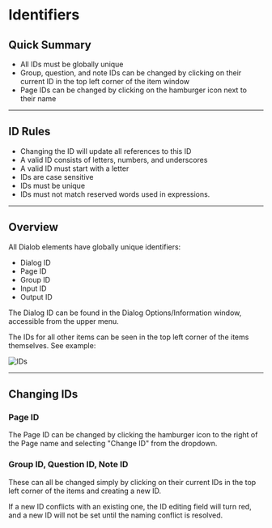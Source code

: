 # Identifiers

## Quick Summary

* All IDs must be globally unique
* Group, question, and note IDs can be changed by clicking on their current ID in the top left corner of the item window
* Page IDs can be changed by clicking on the hamburger icon next to their name

--- 

## ID Rules

* Changing the ID will update all references to this ID
* A valid ID consists of letters, numbers, and underscores
* A valid ID must start with a letter
* IDs are case sensitive
* IDs must be unique
* IDs must not match reserved words used in expressions.

---

## Overview 

All Dialob elements have globally unique identifiers:

* Dialog ID
* Page ID
* Group ID
* Input ID
* Output ID

The Dialog ID can be found in the Dialog Options/Information window, accessible from the upper menu.

The IDs for all other items can be seen in the top left corner of the items themselves. See example:


![IDs](basicoperations/id1.png)

---


## Changing IDs

### Page ID

The Page ID can be changed by clicking the hamburger icon to the right of the Page name and selecting "Change ID" from the dropdown.


### Group ID, Question ID, Note ID

These can all be changed simply by clicking on their current IDs in the top left corner of the items and creating a new ID.


If a new ID conflicts with an existing one, the ID editing field will turn red, and a new ID will not be set until the naming conflict is resolved.
